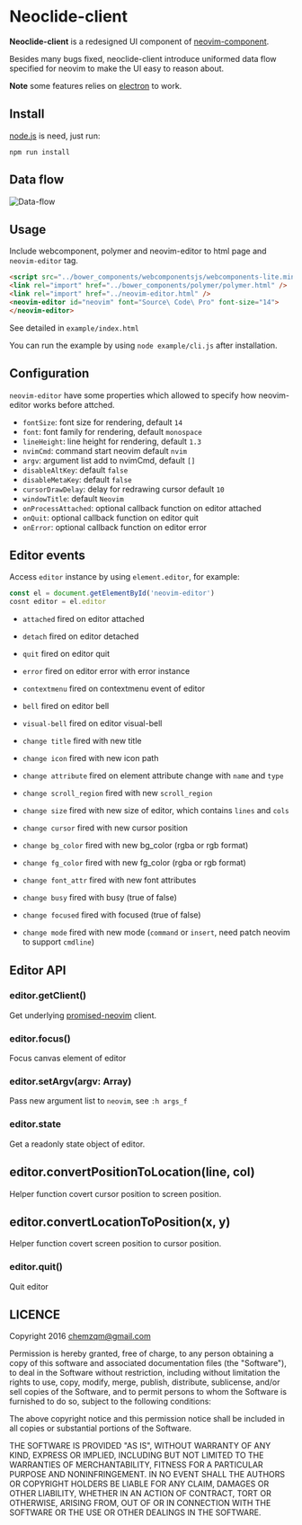 # Neoclide-client

**Neoclide-client** is a redesigned UI component of [neovim-component](https://github.com/rhysd/neovim-component).

Besides many bugs fixed, neoclide-client introduce uniformed data flow specified for neovim to make the UI easy to
reason about.

**Note** some features relies on [electron](https://github.com/electron/electron) to work.

## Install

[node.js](https://nodejs.org) is need, just run:

    npm run install

## Data flow

![Data-flow](https://cloud.githubusercontent.com/assets/251450/20463892/dfd18a46-af77-11e6-813a-8588b7d479bf.png)

## Usage

Include webcomponent, polymer and neovim-editor  to html page and `neovim-editor` tag.

``` html
<script src="../bower_components/webcomponentsjs/webcomponents-lite.min.js"></script>
<link rel="import" href="../bower_components/polymer/polymer.html" />
<link rel="import" href="../neovim-editor.html" />
<neovim-editor id="neovim" font="Source\ Code\ Pro" font-size="14">
</neovim-editor>
```

See detailed in `example/index.html`

You can run the example by using `node example/cli.js` after installation.

## Configuration

`neovim-editor` have some properties which allowed to specify how neovim-editor works before attched.

* `fontSize`: font size for rendering, default `14`
* `font`: font family for rendering, default `monospace`
* `lineHeight`: line height for rendering, default `1.3`
* `nvimCmd`: command start neovim default `nvim`
* `argv`: argument list add to nvimCmd, default `[]`
* `disableAltKey`: default `false`
* `disableMetaKey`: default `false`
* `cursorDrawDelay`: delay for redrawing cursor default `10`
* `windowTitle`: default `Neovim`
* `onProcessAttached`: optional callback function on editor attached
* `onQuit`: optional callback function on editor quit
* `onError`: optional callback function on editor error

## Editor events

Access `editor` instance by using `element.editor`, for example:

``` js
const el = document.getElementById('neovim-editor')
cosnt editor = el.editor
```

* `attached` fired on editor attached
* `detach` fired on editor detached
* `quit` fired on editor quit
* `error` fired on editor error with error instance
* `contextmenu` fired on contextmenu event of editor
* `bell` fired on editor bell
* `visual-bell` fired on editor visual-bell

* `change title` fired with new title
* `change icon` fired with new icon path
* `change attribute` fired on element attribute change with `name` and `type`
* `change scroll_region` fired with new `scroll_region`
* `change size` fired with new size of editor, which contains `lines` and `cols`
* `change cursor` fired with new cursor position
* `change bg_color` fired with new bg_color (rgba or rgb format)
* `change fg_color` fired with new fg_color (rgba or rgb format)
* `change font_attr` fired with new font attributes
* `change busy` fired with busy (true of false)
* `change focused` fired with focused (true of false)
* `change mode` fired with new mode (`command` or `insert`, need patch neovim to support `cmdline`)


## Editor API

### editor.getClient()

Get underlying [promised-neovim](https://github.com/rhysd/promised-neovim-client) client. 

### editor.focus()

Focus canvas element of editor

### editor.setArgv(argv: Array)

Pass new argument list to `neovim`, see `:h args_f`

### editor.state

Get a readonly state object of editor.

## editor.convertPositionToLocation(line, col)

Helper function covert cursor position to screen position.

## editor.convertLocationToPosition(x, y)

Helper function covert screen position to cursor position.

### editor.quit()

Quit editor

## LICENCE

Copyright 2016 chemzqm@gmail.com

Permission is hereby granted, free of charge, to any person obtaining
a copy of this software and associated documentation files (the "Software"),
to deal in the Software without restriction, including without limitation
the rights to use, copy, modify, merge, publish, distribute, sublicense,
and/or sell copies of the Software, and to permit persons to whom the
Software is furnished to do so, subject to the following conditions:

The above copyright notice and this permission notice shall be included
in all copies or substantial portions of the Software.

THE SOFTWARE IS PROVIDED "AS IS", WITHOUT WARRANTY OF ANY KIND,
EXPRESS OR IMPLIED, INCLUDING BUT NOT LIMITED TO THE WARRANTIES
OF MERCHANTABILITY, FITNESS FOR A PARTICULAR PURPOSE AND NONINFRINGEMENT.
IN NO EVENT SHALL THE AUTHORS OR COPYRIGHT HOLDERS BE LIABLE FOR ANY CLAIM,
DAMAGES OR OTHER LIABILITY, WHETHER IN AN ACTION OF CONTRACT,
TORT OR OTHERWISE, ARISING FROM, OUT OF OR IN CONNECTION WITH THE SOFTWARE
OR THE USE OR OTHER DEALINGS IN THE SOFTWARE.
